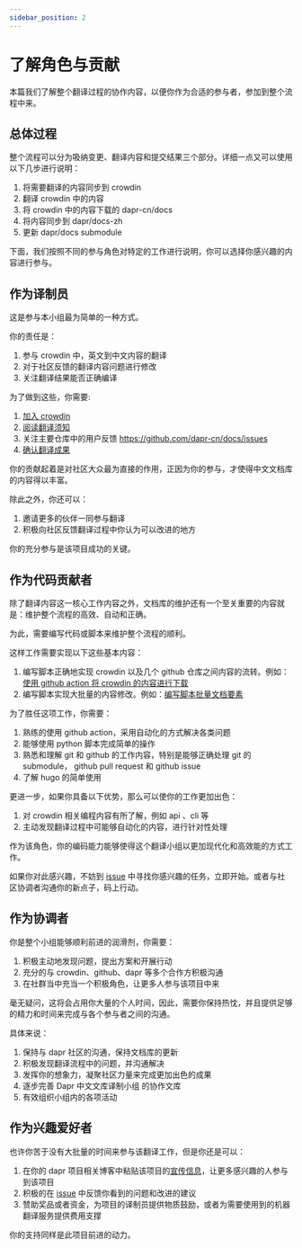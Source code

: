 ```yaml
---
sidebar_position: 2
---
```


# 了解角色与贡献

本篇我们了解整个翻译过程的协作内容，以便你作为合适的参与者，参加到整个流程中来。

## 总体过程

整个流程可以分为吸纳变更、翻译内容和提交结果三个部分。详细一点又可以使用以下几步进行说明：

1. 将需要翻译的内容同步到 crowdin
2. 翻译 crowdin 中的内容
3. 将 crowdin 中的内容下载的 dapr-cn/docs
4. 将内容同步到 dapr/docs-zh
5. 更新 dapr/docs submodule

下面，我们按照不同的参与角色对特定的工作进行说明，你可以选择你感兴趣的内容进行参与。

## 作为译制员

这是参与本小组最为简单的一种方式。

你的责任是：

1. 参与 crowdin 中，英文到中文内容的翻译
2. 对于社区反馈的翻译内容问题进行修改
3. 关注翻译结果能否正确编译

为了做到这些，你需要:

1. [加入 crowdin](translator/join-crowdin.md)
2. [阅读翻译须知](translator/notes-before-translation.md)
3. 关注主要仓库中的用户反馈 <https://github.com/dapr-cn/docs/issues>
4. [确认翻译成果](translator/focus-on-result.md)

你的贡献起着是对社区大众最为直接的作用，正因为你的参与，才使得中文文档库的内容得以丰富。

除此之外，你还可以：

1. 邀请更多的伙伴一同参与翻译
2. 积极向社区反馈翻译过程中你认为可以改进的地方

你的充分参与是该项目成功的关键。

## 作为代码贡献者

除了翻译内容这一核心工作内容之外，文档库的维护还有一个至关重要的内容就是：维护整个流程的高效、自动和正确。

为此，需要编写代码或脚本来维护整个流程的顺利。

这样工作需要实现以下这些基本内容：

1. 编写脚本正确地实现 crowdin 以及几个 github 仓库之间内容的流转。例如：[使用 github action 将 crowdin 的内容进行下载](https://github.com/dapr-cn/docs/blob/main/.github/workflows/crowdin-download-v1.0.yml)
2. 编写脚本实现大批量的内容修改。例如：[编写脚本批量文档要素](https://github.com/dapr-cn/docs/issues/103)

为了胜任这项工作，你需要：

1. 熟练的使用 github action，采用自动化的方式解决各类问题
2. 能够使用 python 脚本完成简单的操作
3. 熟悉和理解 git 和 github 的工作内容，特别是能够正确处理 git 的 submodule， github pull request 和 github issue
4. 了解 hugo 的简单使用

更进一步，如果你具备以下优势，那么可以使你的工作更加出色：

1. 对 crowdin 相关编程内容有所了解，例如 api 、cli 等
2. 主动发现翻译过程中可能够自动化的内容，进行针对性处理

作为该角色，你的编码能力能够使得这个翻译小组以更加现代化和高效能的方式工作。

如果你对此感兴趣，不妨到 [issue](https://github.com/dapr-cn/docs/issues) 中寻找你感兴趣的任务，立即开始。或者与社区协调者沟通你的新点子，码上行动。

## 作为协调者

你是整个小组能够顺利前进的润滑剂，你需要：

1. 积极主动地发现问题，提出方案和开展行动
2. 充分的与 crowdin、github、dapr 等多个合作方积极沟通
3. 在社群当中充当一个积极角色，让更多人参与该项目中来

毫无疑问，这将会占用你大量的个人时间，因此，需要你保持热忱，并且提供足够的精力和时间来完成与各个参与者之间的沟通。

具体来说：

1. 保持与 dapr 社区的沟通，保持文档库的更新
2. 积极发现翻译流程中的问题，并沟通解决
3. 发挥你的想象力，凝聚社区力量来完成更加出色的成果
4. 逐步完善 Dapr 中文文库译制小组 的协作文库
5. 有效组织小组内的各项活动

## 作为兴趣爱好者

也许你苦于没有大批量的时间来参与该翻译工作，但是你还是可以：

1. 在你的 dapr 项目相关博客中粘贴该项目的[宣传信息](misc/blog-end.md)，让更多感兴趣的人参与到该项目
2. 积极的在 [issue](https://github.com/dapr-cn/docs/issues) 中反馈你看到的问题和改进的建议
3. 赞助奖品或者资金，为项目的译制员提供物质鼓励，或者为需要使用到的机器翻译服务提供费用支撑

你的支持同样是此项目前进的动力。